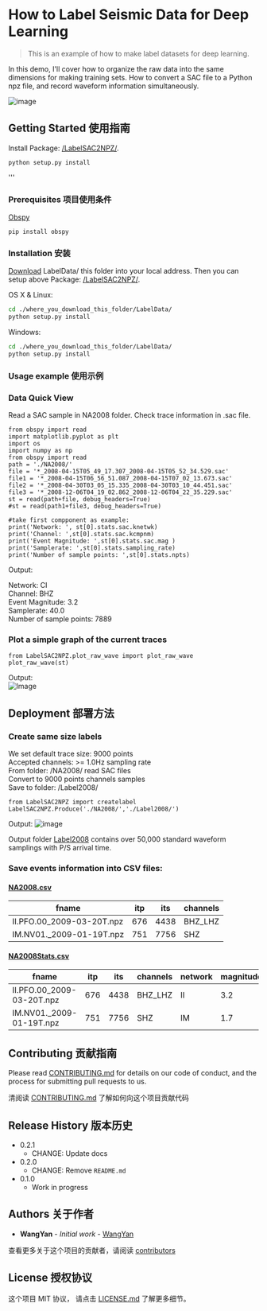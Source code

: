 # How to Label Seismic Data for Deep Learning

> This is an example of how to make label datasets for deep learning.

In this demo, I'll cover how to organize the raw data into the same dimensions for making training sets. How to convert a SAC file to a Python npz file, and record waveform information simultaneously.

![image](https://github.com/maihao14/Lina-Seismic-Playground/blob/master/LabelData/IntroIMG.png)

## Getting Started 使用指南

Install Package: [/LabelSAC2NPZ/](https://github.com/maihao14/Lina-Seismic-Playground/tree/master/LabelData/LabelSAC2NPZ).

```
python setup.py install
```

'''


### Prerequisites 项目使用条件

[Obspy](https://github.com/obspy/obspy)

```
pip install obspy
```

### Installation 安装

[Download](https://github.com/maihao14/Lina-Seismic-Playground/tree/master/LabelData) LabelData/ this folder into your local address. Then you can setup above Package:
[/LabelSAC2NPZ/](https://github.com/maihao14/Lina-Seismic-Playground/tree/master/LabelData/LabelSAC2NPZ).

OS X & Linux:

```sh
cd ./where_you_download_this_folder/LabelData/
python setup.py install
```

Windows:

```sh
cd ./where_you_download_this_folder/LabelData/
python setup.py install
```

### Usage example 使用示例

### Data Quick View
Read a SAC sample in NA2008 folder. Check trace information in .sac file.

```
from obspy import read
import matplotlib.pyplot as plt
import os
import numpy as np
from obspy import read
path = './NA2008/'
file = '*_2008-04-15T05_49_17.307_2008-04-15T05_52_34.529.sac'
file1 = '*_2008-04-15T06_56_51.087_2008-04-15T07_02_13.673.sac'
file2 = '*_2008-04-30T03_05_15.335_2008-04-30T03_10_44.451.sac'
file3 = '*_2008-12-06T04_19_02.862_2008-12-06T04_22_35.229.sac'
st = read(path+file, debug_headers=True)
#st = read(path1+file3, debug_headers=True)

#take first compponent as example:
print('Network: ', st[0].stats.sac.knetwk)
print('Channel: ',st[0].stats.sac.kcmpnm)
print('Event Magnitude: ',st[0].stats.sac.mag )
print('Samplerate: ',st[0].stats.sampling_rate)
print('Number of sample points: ',st[0].stats.npts)
```
Output:

Network:  CI <br>
Channel:  BHZ<br>
Event Magnitude:  3.2<br>
Samplerate:  40.0<br>
Number of sample points:  7889<br>

### Plot a simple graph of the current traces
```
from LabelSAC2NPZ.plot_raw_wave import plot_raw_wave
plot_raw_wave(st)
```
Output:<br>
![Image](https://github.com/maihao14/Lina-Seismic-Playground/blob/master/LabelData/RawIMG.png)

## Deployment 部署方法
### Create same size labels
We set default trace size: 9000 points <br>
Accepted channels: >= 1.0Hz sampling rate <br>
From folder: /NA2008/ read SAC files <br>
Convert to 9000 points channels samples<br>
Save to folder: /Label2008/<br>
```
from LabelSAC2NPZ import createlabel
LabelSAC2NPZ.Produce('./NA2008/','./Label2008/')
```
Output:
![image](https://github.com/maihao14/Lina-Seismic-Playground/blob/master/LabelData/SampleIMG.png) <br>

Output folder [Label2008](https://github.com/maihao14/Lina-Seismic-Playground/tree/master/LabelData/Label2008) contains over 50,000 standard waveform samplings with P/S arrival time. <br>

### Save events information into CSV files:
#### [NA2008.csv]()

|  fname   | itp  | its | channels |
|  ----  | ----  |  ---- |  ---- |
|  II.PFO.00_2009-03-20T.npz|  676| 4438| BHZ_LHZ|
|  IM.NV01._2009-01-19T.npz| 751|7756 |SHZ |

#### [NA2008Stats.csv]()

|  fname   | itp  | its | channels |network|magnitude|
|  ----  | ----  |  ---- |  ---- |---- |  ---- |
|  II.PFO.00_2009-03-20T.npz |676|4438 | BHZ_LHZ|II|3.2|
| IM.NV01._2009-01-19T.npz |751 |7756 | SHZ|IM|1.7|

## Contributing 贡献指南

Please read [CONTRIBUTING.md](#) for details on our code of conduct, and the process for submitting pull requests to us.

清阅读 [CONTRIBUTING.md](#) 了解如何向这个项目贡献代码

## Release History 版本历史

* 0.2.1
    * CHANGE: Update docs
* 0.2.0
    * CHANGE: Remove `README.md`
* 0.1.0
    * Work in progress

## Authors 关于作者

* **WangYan** - *Initial work* - [WangYan](https://wangyan.org)

查看更多关于这个项目的贡献者，请阅读 [contributors](#)

## License 授权协议

这个项目 MIT 协议， 请点击 [LICENSE.md](LICENSE.md) 了解更多细节。
